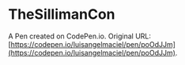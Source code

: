 # TheSillimanCon

A Pen created on CodePen.io. Original URL: [https://codepen.io/luisangelmaciel/pen/poOdJJm](https://codepen.io/luisangelmaciel/pen/poOdJJm).

